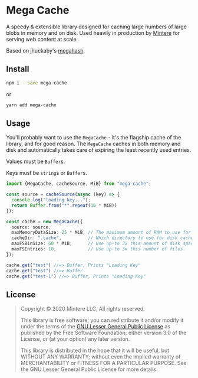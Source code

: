 # Mega Cache
 
A speedy & extensible library designed for caching large numbers of large blobs in memory and on disk. 
Used heavily in production by [Mintere](https://mintere.com) for serving web content at scale.

Based on jhuckaby's [megahash].

## Install

```sh
npm i --save mega-cache
```

or

```sh
yarn add mega-cache
```

## Usage

You'll probably want to use the `MegaCache` - it's the flagship cache of the library, and for good reason.
The `MegaCache` caches in both memory and disk and automatically takes care of expiring the least recently
used entries.

Values must be `Buffer`s. 

Keys must be `string`s or `Buffer`s.

```ts
import {MegaCache, cacheSource, MiB} from "mega-cache";

const source = cacheSource(async (key) => {
  console.log("loading key...");
  return Buffer.from("*".repeat(10 * MiB))
}); 

const cache = new MegaCache({
  source: source,
  maxMemoryDataSize: 25 * MiB, // The maximum amount of RAM to use for caching.
  cacheDir: ".cache",          // Which directory to use for disk cache.
  maxFSBinSize: 60 * MiB,      // Use up-to 3x this amount of disk space.
  maxFSEntries: 10,            // Use up-to 3x this number of files.
});

cache.get("test") //=> Buffer, Prints "Loading Key"
cache.get("test") //=> Buffer
cache.get("test-1") //=> Buffer, Prints "Loading Key"
```

## License

> Copyright © 2020 Mintere LLC, All rights reserved.
>
> This library is free software; you can redistribute it and/or modify it under the
> terms of the [GNU Lesser General Public License](LICENSE) as published by the Free
> Software Foundation; either version 3.0 of the License, or (at your option) any later version.
>
> This library is distributed in the hope that it will be useful,
> but WITHOUT ANY WARRANTY; without even the implied warranty of
> MERCHANTABILITY or FITNESS FOR A PARTICULAR PURPOSE.  See the GNU
> Lesser General Public License for more details.

[megahash]: https://github.com/jhuckaby/megahash
